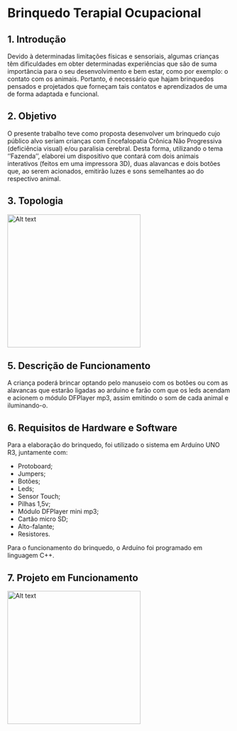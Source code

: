 # Brinquedo Terapial Ocupacional
## 1. Introdução
Devido à determinadas limitações físicas e sensoriais, algumas crianças têm dificuldades em obter determinadas experiências que são de suma importância para o seu desenvolvimento e bem estar, como por exemplo: o contato com os animais. Portanto, é necessário que hajam brinquedos pensados e projetados que forneçam tais contatos e aprendizados de uma de forma adaptada e funcional.

## 2. Objetivo
O presente trabalho teve como proposta desenvolver um brinquedo cujo público alvo seriam crianças com Encefalopatia Crônica Não Progressiva (deficiência visual) e/ou paralisia cerebral. Desta forma, utilizando o tema ‘’Fazenda’’, elaborei um dispositivo que contará com dois animais interativos (feitos em uma impressora 3D), duas alavancas e dois botões que, ao serem acionados, emitirão luzes e sons semelhantes ao do respectivo animal.

## 3. Topologia
<img src="https://media.discordapp.net/attachments/1002761960519110748/1030704805372510278/WhatsApp_Image_2022-10-15_at_01.37.02.jpeg?width=682&height=434" alt="Alt text" height="300" title="Optional title">

## 5. Descrição de Funcionamento
A criança poderá brincar optando pelo manuseio com os botões ou com as alavancas que estarão ligadas ao arduino e farão com que os leds acendam e acionem o módulo DFPlayer mp3, assim emitindo o som de cada animal e iluminando-o.

## 6. Requisitos de Hardware e Software
Para a elaboração do brinquedo, foi utilizado o sistema em Arduíno UNO R3, juntamente com:
- Protoboard;
- Jumpers;
- Botões;
- Leds;
- Sensor Touch;
- Pilhas 1,5v;
- Módulo DFPlayer mini mp3;
- Cartão micro SD;
- Alto-falante;
- Resistores.

Para o funcionamento do brinquedo, o Arduíno foi programado em linguagem C++.

## 7. Projeto em Funcionamento
<img src="https://user-images.githubusercontent.com/112972031/195970565-3b3c9647-f518-4fcf-aba6-ea1a938b9324.mp4" alt="Alt text" height="300" title="Optional title">
